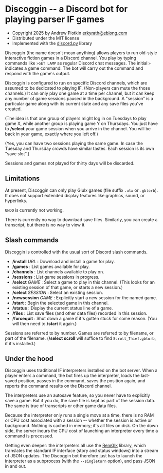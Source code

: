 # Discoggin -- a Discord bot for playing parser IF games

- Copyright 2025 by Andrew Plotkin <erkyrath@eblong.com>
- Distributed under the MIT license
- Implemented with the [discord.py][] library

[discord.py]: https://github.com/Rapptz/discord.py/

Discoggin (the name doesn't mean anything) allows players to run old-style interactive fiction games in a Discord channel. You play by typing commands like `>GET LAMP` as regular Discord chat messages. The initial `>` indicates a game command. The bot will carry out the command and respond with the game's output.

Discoggin is configured to run on specific Discord channels, which are assumed to be dedicated to playing IF. (Non-players can mute the those channels.) It can only play one game at a time per channel, but it can keep any number of game sessions paused in the background. A "session" is a particular game along with its current state and any save files you've created.

(The idea is that one group of players might log in on Tuesdays to play game X, while another group is playing game Y on Thursdays. You just have to **/select** your game session when you arrive in the channel. You will be back in your game, exactly where you left off.)

(Yes, you can have two sessions playing the same game. In case the Tuesday and Thursday crowds have similar tastes. Each session is its own "save slot".)

Sessions and games not played for thirty days will be discarded.

## Limitations

At present, Discoggin can only play Glulx games (file suffix `.ulx` or `.gblorb`). It does not support extended display features like graphics, sound, or hyperlinks.

`UNDO` is currently not working.

There is currently no way to download save files. Similarly, you can create a transcript, but there is no way to view it.

## Slash commands

Discoggin is controlled with the usual sort of Discord slash commands.

- **/install** _URL_ : Download and install a game for play.
- **/games** : List games available for play.
- **/channels** : List channels available to play on.
- **/sessions** : List game sessions in progress.
- **/select** _GAME_ : Select a game to play in this channel. (This looks for an existing session of that game, or starts a new session.)
- **/select** _SESSION_ : Select an existing session.
- **/newsession** _GAME_ : Explicitly start a new session for the named game.
- **/start** : Begin the selected game in this channel.
- **/status** : Display the current status line of a game.
- **/files** : List save files (and other data files) recorded in this session.
- **/forcequit** : Shut down a game if it's gotten stuck for some reason. (You will then need to **/start** it again.)

Sessions are referred to by number. Games are referred to by filename, or part of the filename. (**/select scroll** will suffice to find `Scroll_Thief.gblorb`, if it's installed.)

## Under the hood

Discoggin uses traditional IF interpreters installed on the bot server. When a player enters a command, the bot fires up the interpreter, loads the last-saved position, passes in the command, saves the position again, and reports the command results on the Discord channel.

The interpreters use an autosave feature, so you never have to explicitly save a game. But if you do, the save file is kept as part of the session data. The same is true of transcripts or other game data files.

Because the interpreter only runs a single move at a time, there is no RAM or CPU cost associated with a session -- whether the session is active or background. Nothing is cached in memory; it's all files on disk. On the down side, the server incurs the CPU cost of launching an interpreter every time a command is processed.

Getting even deeper: the interpreters all use the [RemGlk][] library, which translates the standard IF interface (story and status windows) into a stream of JSON updates. The Discoggin bot therefore just has to launch the interpreter as a subprocess (with the `--singleturn` option), and pass JSON in and out.

[RemGlk]: https://github.com/erkyrath/remglk

